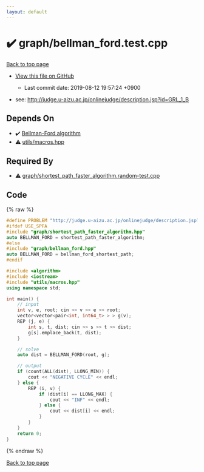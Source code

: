 ```yaml
---
layout: default
---
```


<!-- mathjax config similar to math.stackexchange -->
<script type="text/javascript" async
  src="https://cdnjs.cloudflare.com/ajax/libs/mathjax/2.7.5/MathJax.js?config=TeX-MML-AM_CHTML">
</script>
<script type="text/x-mathjax-config">
  MathJax.Hub.Config({
    TeX: { equationNumbers: { autoNumber: "AMS" }},
    tex2jax: {
      inlineMath: [ ['$','$'] ],
      processEscapes: true
    },
    "HTML-CSS": { matchFontHeight: false },
    displayAlign: "left",
    displayIndent: "2em"
  });
</script>

<script type="text/javascript" src="https://cdnjs.cloudflare.com/ajax/libs/jquery/3.4.1/jquery.min.js"></script>
<script src="https://cdn.jsdelivr.net/npm/jquery-balloon-js@1.1.2/jquery.balloon.min.js" integrity="sha256-ZEYs9VrgAeNuPvs15E39OsyOJaIkXEEt10fzxJ20+2I=" crossorigin="anonymous"></script>
<script type="text/javascript" src="../../assets/js/copy-button.js"></script>
<link rel="stylesheet" href="../../assets/css/copy-button.css" />


# :heavy_check_mark: graph/bellman_ford.test.cpp
<a href="../../index.html">Back to top page</a>

* <a href="{{ site.github.repository_url }}/blob/master/graph/bellman_ford.test.cpp">View this file on GitHub</a>
    - Last commit date: 2019-08-12 19:57:24 +0900


* see: <a href="http://judge.u-aizu.ac.jp/onlinejudge/description.jsp?id=GRL_1_B">http://judge.u-aizu.ac.jp/onlinejudge/description.jsp?id=GRL_1_B</a>


## Depends On
* :heavy_check_mark: <a href="../../library/graph/bellman_ford.hpp.html">Bellman-Ford algorithm</a>
* :warning: <a href="../../library/utils/macros.hpp.html">utils/macros.hpp</a>


## Required By
* :warning: <a href="../../library/graph/shortest_path_faster_algorithm.random-test.cpp.html">graph/shortest_path_faster_algorithm.random-test.cpp</a>


## Code
{% raw %}
```cpp
#define PROBLEM "http://judge.u-aizu.ac.jp/onlinejudge/description.jsp?id=GRL_1_B"
#ifdef USE_SPFA
#include "graph/shortest_path_faster_algorithm.hpp"
auto BELLMAN_FORD = shortest_path_faster_algorithm;
#else
#include "graph/bellman_ford.hpp"
auto BELLMAN_FORD = bellman_ford_shortest_path;
#endif

#include <algorithm>
#include <iostream>
#include "utils/macros.hpp"
using namespace std;

int main() {
    // input
    int v, e, root; cin >> v >> e >> root;
    vector<vector<pair<int, int64_t> > > g(v);
    REP (j, e) {
        int s, t, dist; cin >> s >> t >> dist;
        g[s].emplace_back(t, dist);
    }

    // solve
    auto dist = BELLMAN_FORD(root, g);

    // output
    if (count(ALL(dist), LLONG_MIN)) {
        cout << "NEGATIVE CYCLE" << endl;
    } else {
        REP (i, v) {
            if (dist[i] == LLONG_MAX) {
                cout << "INF" << endl;
            } else {
                cout << dist[i] << endl;
            }
        }
    }
    return 0;
}

```
{% endraw %}

<a href="../../index.html">Back to top page</a>

